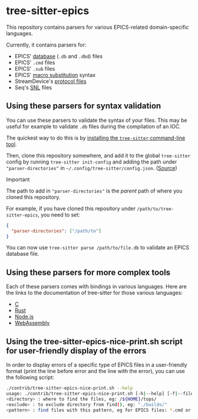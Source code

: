 # tree-sitter-epics

This repository contains parsers for various EPICS-related domain-specific
languages.

Currently, it contains parsers for:

- EPICS' [database] (`.db` and `.dbd`) files
- EPICS' `.cmd` files
- EPICS' `.sub` files
- EPICS' [macro substitution] syntax
- StreamDevice's [protocol files]
- Seq's [SNL] files

[database]: <https://docs.epics-controls.org/en/latest/appdevguide/databaseDefinition.html>
[macro substitution]: <https://docs.epics-controls.org/en/latest/appdevguide/databaseDefinition.html#macro-substitution>
[protocol files]: <https://paulscherrerinstitute.github.io/StreamDevice/protocol.html>
[SNL]: <https://www-csr.bessy.de/control/SoftDist/sequencer/Reference.html>

## Using these parsers for syntax validation

You can use these parsers to validate the syntax of your files. This may be
useful for example to validate `.db` files during the compilation of an IOC.

The quickest way to do this is by [installing the `tree-sitter` command-line
tool][cli-install].

[cli-install]: <https://tree-sitter.github.io/tree-sitter/creating-parsers#installation>

Then, clone this repository somewhere, and add it to the global `tree-sitter`
config by running `tree-sitter init-config` and adding the path under
`"parser-directories"` in `~/.config/tree-sitter/config.json`. ([Source])

[Source]: <https://tree-sitter.github.io/tree-sitter/syntax-highlighting#per-user-configuration>

> [!IMPORTANT]
> The path to add in `"parser-directories"` is the *parent* path
> of where you cloned this repository.
>
> For example,
> if you have cloned this repository under `/path/to/tree-sitter-epics`,
> you need to set:
>
> ```json
> {
>   "parser-directories": ["/path/to"]
> }
> ```

You can now use `tree-sitter parse /path/to/file.db` to validate an EPICS
database file.

## Using these parsers for more complex tools

Each of these parsers comes with bindings in various languages. Here are the
links to the documentation of tree-sitter for those various languages:

- [C](https://tree-sitter.github.io/tree-sitter/using-parsers)
- [Rust](https://github.com/tree-sitter/tree-sitter/tree/master/lib/binding_rust)
- [Node.js](https://github.com/tree-sitter/node-tree-sitter)
- [WebAssembly](https://github.com/tree-sitter/tree-sitter/tree/master/lib/binding_web)

## Using the tree-sitter-epics-nice-print.sh script for user-friendly display of the errors

In order to display errors of a specific type of EPICS files in a user-friendly format (print the line before error and the line with the error), you can use the following script:
```sh
./contrib/tree-sitter-epics-nice-print.sh --help
usage: ./contrib/tree-sitter-epics-nice-print.sh [-h|--help] [-f|--files "$(find <directory> -not -path <exclude> -type f -name <pattern>)" : files to parse] [args...]
<directory> : where to find the files, eg: /${HOME}/tops/
<exclude> : to exclude directory from find(), eg: "./builds/"
<pattern> : find files with this pattern, eg for EPICS files: *.cmd or *.template or *.db or *.sub* or *.st or *.proto
```
